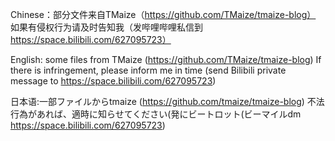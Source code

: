 Chinese：部分文件来自TMaize（https://github.com/TMaize/tmaize-blog）
如果有侵权行为请及时告知我（发哔哩哔哩私信到  https://space.bilibili.com/627095723）

English: some files from TMaize (https://github.com/TMaize/tmaize-blog)
If there is infringement, please inform me in time (send Bilibili private message to https://space.bilibili.com/627095723)

日本语:一部ファイルからtmaize (https://github.com/tmaize/tmaize-blog)
不法行為があれば、適時に知らせてください(発にビートロット(ビーマイルdm https://space.bilibili.com/627095723)
